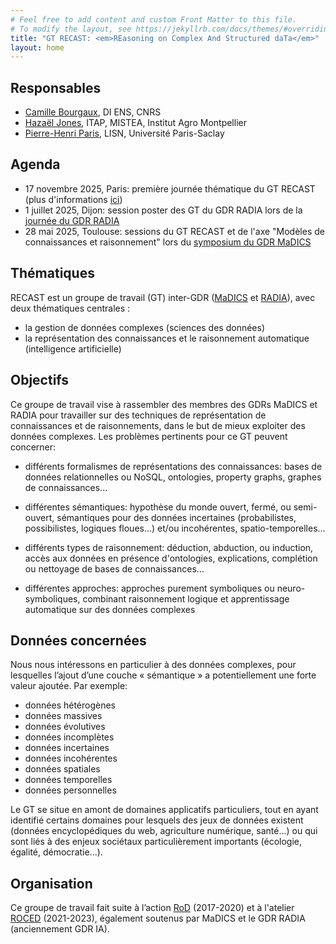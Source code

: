 ```yaml
---
# Feel free to add content and custom Front Matter to this file.
# To modify the layout, see https://jekyllrb.com/docs/themes/#overriding-theme-defaults
title: "GT RECAST: <em>REasoning on Complex And Structured daTa</em>"
layout: home
---
```


## Responsables

- [Camille Bourgaux](https://www.di.ens.fr/camille.bourgaux/), DI ENS, CNRS
- [Hazaël Jones](http://hazael.jones.free.fr/), ITAP, MISTEA, Institut Agro Montpellier
- [Pierre-Henri Paris](https://phparis.net/), LISN, Université Paris-Saclay

## Agenda

- 17 novembre 2025, Paris: première journée thématique du GT RECAST (plus d'informations [ici](/events/2025-11-17.md))
- 1 juillet 2025, Dijon: session poster des GT du GDR RADIA lors de la [journée du GDR RADIA](https://pfia2025.u-bourgogne.fr/Ateliers/GdR%20Radia/)
- 28 mai 2025, Toulouse: sessions du GT RECAST et de l'axe "Modèles de connaissances et raisonnement" lors du [symposium du GDR MaDICS](https://www.madics.fr/event/symposium-madics-7/)

## Thématiques

RECAST est un groupe de travail (GT) inter-GDR ([MaDICS](https://www.madics.fr/) et [RADIA](https://gdr-radia.cnrs.fr/)), avec deux thématiques centrales :

- la gestion de données complexes (sciences des données)
- la représentation des connaissances et le raisonnement automatique (intelligence artificielle) 

## Objectifs

Ce groupe de travail vise à rassembler des membres des GDRs MaDICS et RADIA pour travailler sur des techniques de représentation de connaissances et de raisonnements, dans le but de mieux exploiter des données complexes. Les problèmes pertinents pour ce GT peuvent concerner:

- différents formalismes de représentations des connaissances: bases de données relationnelles ou NoSQL, ontologies, property graphs, graphes de connaissances...

- différentes sémantiques: hypothèse du monde ouvert, fermé, ou semi-ouvert, sémantiques pour des données incertaines (probabilistes, possibilistes, logiques floues...) et/ou incohérentes, spatio-temporelles...

- différents types de raisonnement: déduction, abduction, ou induction, accès aux données en présence d'ontologies, explications, complétion ou nettoyage de bases de connaissances...

- différentes approches: approches purement symboliques ou neuro-symboliques, combinant raisonnement logique et apprentissage automatique sur des données complexes

## Données concernées

Nous nous intéressons en particulier à des données complexes, pour lesquelles l’ajout d’une couche « sémantique » a potentiellement une forte valeur ajoutée. Par exemple:

- données hétérogènes
- données massives
- données évolutives
- données incomplètes
- données incertaines
- données incohérentes
- données spatiales
- données temporelles
- données personnelles

Le GT se situe en amont de domaines applicatifs particuliers, tout en ayant identifié certains domaines pour lesquels des jeux de données existent (données encyclopédiques du web, agriculture numérique, santé...) ou qui sont liés à des enjeux sociétaux particulièrement importants (écologie, égalité, démocratie...).

## Organisation

Ce groupe de travail fait suite à l’action [RoD](https://www.irit.fr/ROD/) (2017-2020) et à l'atelier [ROCED](https://www.irit.fr/ROCED/) (2021-2023), également soutenus par MaDICS et le GDR RADIA (anciennement GDR IA).
